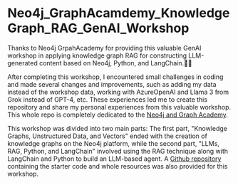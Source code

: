 # Neo4j_GraphAcamdemy_KnowledgeGraph_RAG_GenAI_Workshop
Thanks to Neo4j GrpahAcademy for providing this valuable GenAI workshop in applying knowledge graph RAG for constructing LLM-generated content based on Neo4j, Python, and LangChain.🦾🧠 

After completing this workshop, I encountered small challenges in coding and made several changes and improvements, such as adding my data instead of the workshop data, working with AzureOpenAI and Llama 3 from Grok instead of GPT-4, etc. These experiences led me to create this repository and share my personal experiences from this valuable workshop. This whole repo is completely dedicated to the [Neo4j and Graph Academy](https://graphacademy.neo4j.com/). 

This workshop was divided into two main parts: The first part, "Knowledge Graphs, Unstructured Data, and Vectors" ended with the creation of knowledge graphs on the Neo4j platform, while the second part, "LLMs, RAG, Python, and LangChain" involved using the RAG technique along with LangChain and Python to build an LLM-based agent. A [Github repository](https://github.com/neo4j-graphacademy/genai-workshop) containing the starter code and whole resources was also provided for this workshop.
